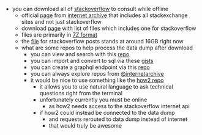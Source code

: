 - you can download all of [stackoverflow](https://stackoverflow.com/) to consult while offline
    - official [page](https://archive.org/details/stackexchange) from [internet archive](https://archive.org/) that includes all stackexchange sites and not just stackoverflow
    - download [page](https://archive.org/download/stackexchange) with list of files which includes one for stackoverflow
    - files are primarily in [7Z format](https://en.wikipedia.org/wiki/7z)
    - the [file](https://archive.org/download/stackexchange/stackoverflow.com-Posts.7z) for stackoverflow posts stands at around 16GB right now
    - what are some repos to help process the data dump after download
        - you can view and search with this [repo](https://github.com/Caspia/seekoff)
        - you can import and convert to sql via these [gists](https://gist.github.com/gousiosg/7600626)
        - you can create a graphql endpoint via this [repo](https://github.com/snimmagadda1/stack-exchange-graphql-server)
        - you can always explore repos from [@internetarchive](https://github.com/internetarchive) 
        - it would be nice to use something like the [how2 repo](https://github.com/santinic/how2)
            - it allows you to use natural language to ask technical questions right from the terminal
            - unfortunately currently you must be online
                - as how2 needs access to the stackoverflow internet api
            - if how2 could instead be connected to the data dump
                - and requests rerouted to data dump instead of internet
                - that would truly be awesome
